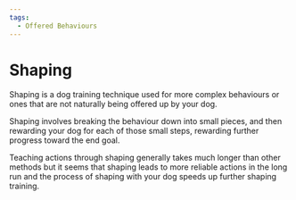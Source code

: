 ```yaml
---
tags:
  - Offered Behaviours
---
```


# Shaping

Shaping is a dog training technique used for more complex behaviours or ones
that are not naturally being offered up by your dog.

Shaping involves breaking the behaviour down into small pieces, and then
rewarding your dog for each of those small steps, rewarding further progress
toward the end goal.

Teaching actions through shaping generally takes much longer than other methods
but it seems that shaping leads to more reliable actions in the long run and the
process of shaping with your dog speeds up further shaping training.
